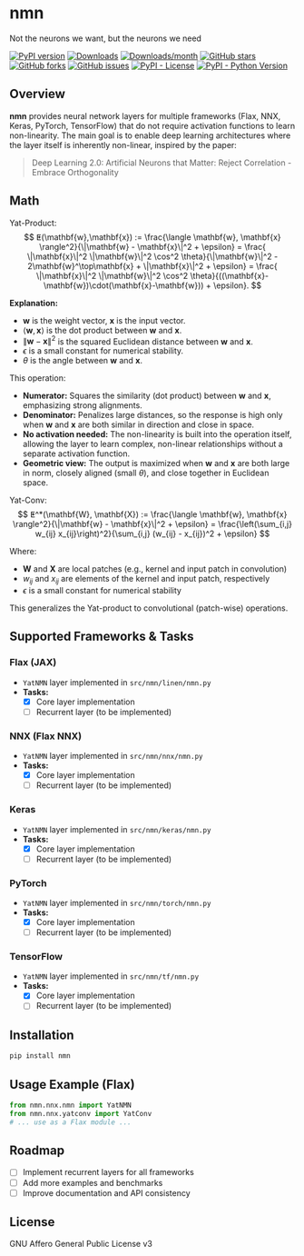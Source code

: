 # nmn
Not the neurons we want, but the neurons we need

[![PyPI version](https://img.shields.io/pypi/v/nmn.svg)](https://pypi.org/project/nmn/)
[![Downloads](https://static.pepy.tech/badge/nmn)](https://pepy.tech/project/nmn)
[![Downloads/month](https://static.pepy.tech/badge/nmn/month)](https://pepy.tech/project/nmn)
[![GitHub stars](https://img.shields.io/github/stars/mlnomadpy/nmn?style=social)](https://github.com/mlnomadpy/nmn)
[![GitHub forks](https://img.shields.io/github/forks/mlnomadpy/nmn?style=social)](https://github.com/mlnomadpy/nmn)
[![GitHub issues](https://img.shields.io/github/issues/mlnomadpy/nmn)](https://github.com/mlnomadpy/nmn/issues)
[![PyPI - License](https://img.shields.io/pypi/l/nmn)](https://pypi.org/project/nmn/)
[![PyPI - Python Version](https://img.shields.io/pypi/pyversions/nmn)](https://pypi.org/project/nmn/)

## Overview

**nmn** provides neural network layers for multiple frameworks (Flax, NNX, Keras, PyTorch, TensorFlow) that do not require activation functions to learn non-linearity. The main goal is to enable deep learning architectures where the layer itself is inherently non-linear, inspired by the paper:

> Deep Learning 2.0: Artificial Neurons that Matter: Reject Correlation - Embrace Orthogonality

## Math

Yat-Product: 
$$
ⵟ(\mathbf{w},\mathbf{x}) := \frac{\langle \mathbf{w}, \mathbf{x} \rangle^2}{\|\mathbf{w} - \mathbf{x}\|^2 + \epsilon} = \frac{ \|\mathbf{x}\|^2  \|\mathbf{w}\|^2 \cos^2 \theta}{\|\mathbf{w}\|^2 - 2\mathbf{w}^\top\mathbf{x} + \|\mathbf{x}\|^2 + \epsilon} = \frac{ \|\mathbf{x}\|^2  \|\mathbf{w}\|^2 \cos^2 \theta}{((\mathbf{x}-\mathbf{w})\cdot(\mathbf{x}-\mathbf{w})) + \epsilon}.
$$

**Explanation:**
- $\mathbf{w}$ is the weight vector, $\mathbf{x}$ is the input vector.
- $\langle \mathbf{w}, \mathbf{x} \rangle$ is the dot product between $\mathbf{w}$ and $\mathbf{x}$.
- $\|\mathbf{w} - \mathbf{x}\|^2$ is the squared Euclidean distance between $\mathbf{w}$ and $\mathbf{x}$.
- $\epsilon$ is a small constant for numerical stability.
- $\theta$ is the angle between $\mathbf{w}$ and $\mathbf{x}$.

This operation:
- **Numerator:** Squares the similarity (dot product) between $\mathbf{w}$ and $\mathbf{x}$, emphasizing strong alignments.
- **Denominator:** Penalizes large distances, so the response is high only when $\mathbf{w}$ and $\mathbf{x}$ are both similar in direction and close in space.
- **No activation needed:** The non-linearity is built into the operation itself, allowing the layer to learn complex, non-linear relationships without a separate activation function.
- **Geometric view:** The output is maximized when $\mathbf{w}$ and $\mathbf{x}$ are both large in norm, closely aligned (small $\theta$), and close together in Euclidean space.

Yat-Conv:
$$
ⵟ^*(\mathbf{W}, \mathbf{X}) := \frac{\langle \mathbf{w}, \mathbf{x} \rangle^2}{\|\mathbf{w} - \mathbf{x}\|^2 + \epsilon}
= \frac{\left(\sum_{i,j} w_{ij} x_{ij}\right)^2}{\sum_{i,j} (w_{ij} - x_{ij})^2 + \epsilon}
$$

Where:
- $\mathbf{W}$ and $\mathbf{X}$ are local patches (e.g., kernel and input patch in convolution)
- $w_{ij}$ and $x_{ij}$ are elements of the kernel and input patch, respectively
- $\epsilon$ is a small constant for numerical stability

This generalizes the Yat-product to convolutional (patch-wise) operations.


## Supported Frameworks & Tasks

### Flax (JAX)
- `YatNMN` layer implemented in `src/nmn/linen/nmn.py`
- **Tasks:**
  - [x] Core layer implementation
  - [ ] Recurrent layer (to be implemented)

### NNX (Flax NNX)
- `YatNMN` layer implemented in `src/nmn/nnx/nmn.py`
- **Tasks:**
  - [x] Core layer implementation
  - [ ] Recurrent layer (to be implemented)

### Keras
- `YatNMN` layer implemented in `src/nmn/keras/nmn.py`
- **Tasks:**
  - [x] Core layer implementation
  - [ ] Recurrent layer (to be implemented)

### PyTorch
- `YatNMN` layer implemented in `src/nmn/torch/nmn.py`
- **Tasks:**
  - [x] Core layer implementation
  - [ ] Recurrent layer (to be implemented)

### TensorFlow
- `YatNMN` layer implemented in `src/nmn/tf/nmn.py`
- **Tasks:**
  - [x] Core layer implementation
  - [ ] Recurrent layer (to be implemented)

## Installation

```bash
pip install nmn
```

## Usage Example (Flax)

```python
from nmn.nnx.nmn import YatNMN
from nmn.nnx.yatconv import YatConv
# ... use as a Flax module ...
```

## Roadmap
- [ ] Implement recurrent layers for all frameworks
- [ ] Add more examples and benchmarks
- [ ] Improve documentation and API consistency

## License
GNU Affero General Public License v3
